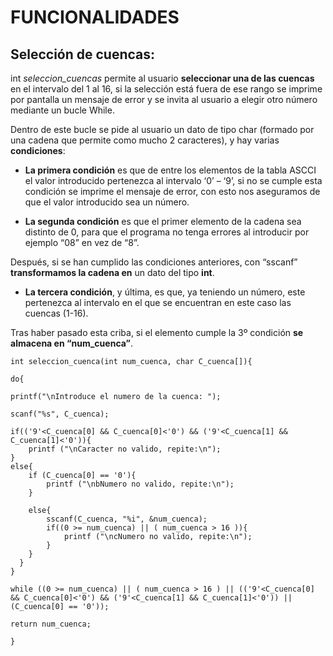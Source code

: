 # FUNCIONALIDADES
## Selección de cuencas:
int *seleccion_cuencas* permite al usuario **seleccionar una de las cuencas** en el intervalo del 1 al 16, si la selección está fuera de ese rango se imprime por pantalla un mensaje de error y se invita al usuario a elegir otro número mediante un bucle While. 

Dentro de este bucle se pide al usuario un dato de tipo char (formado por una cadena que permite como mucho 2 caracteres), y hay varias **condiciones**:

- **La primera condición** es que de entre los elementos de la tabla ASCCI el valor introducido pertenezca al intervalo ‘0’ – ‘9’, si no se cumple esta condición se imprime el mensaje de error, con esto nos aseguramos de que el valor introducido sea un número. 

- **La segunda condición** es que el primer elemento de la cadena sea distinto de 0, para que el programa no tenga errores al introducir por ejemplo “08” en vez de “8”.

Después, si se han cumplido las condiciones anteriores, con “sscanf” **transformamos la cadena en** un dato del tipo **int**.

- **La tercera condición**, y última, es que, ya teniendo un número, este pertenezca al intervalo en el que se encuentran en este caso las cuencas (1-16).

Tras haber pasado esta criba, si el elemento cumple la 3º condición **se almacena en “num_cuenca”**.
	
	int seleccion_cuenca(int num_cuenca, char C_cuenca[]){
	
	do{
	
	printf("\nIntroduce el numero de la cuenca: ");
	
	scanf("%s", C_cuenca);
	
	if(('9'<C_cuenca[0] && C_cuenca[0]<'0') && ('9'<C_cuenca[1] && C_cuenca[1]<'0')){
		printf ("\nCaracter no valido, repite:\n");	
	}
	else{	
		if (C_cuenca[0] == '0'){
			printf ("\nbNumero no valido, repite:\n");
		}
		
		else{		
			sscanf(C_cuenca, "%i", &num_cuenca);
			if((0 >= num_cuenca) || ( num_cuenca > 16 )){
				printf ("\ncNumero no valido, repite:\n");
			}
		}
	  }
    }

    while ((0 >= num_cuenca) || ( num_cuenca > 16 ) || (('9'<C_cuenca[0] && C_cuenca[0]<'0') && ('9'<C_cuenca[1] && C_cuenca[1]<'0')) || (C_cuenca[0] == '0'));

    return num_cuenca;

    }
 
